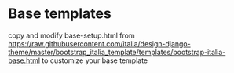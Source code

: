 # Base templates

copy and modify base-setup.html from https://raw.githubusercontent.com/italia/design-django-theme/master/bootstrap_italia_template/templates/bootstrap-italia-base.html to customize your base template
